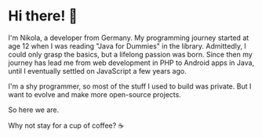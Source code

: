 # Hi there! 👋

I'm Nikola, a developer from Germany. My programming journey started at age 12 when I was reading "Java for Dummies" in the library. Admittedly, I could only grasp the basics, but a lifelong passion was born. Since then my journey has lead me from web development in PHP to Android apps in Java, until I eventually settled on JavaScript a few years ago. 

I'm a shy programmer, so most of the stuff I used to build was private. But I want to evolve and make more open-source projects. 

So here we are. 

Why not stay for a cup of coffee? ☕️
